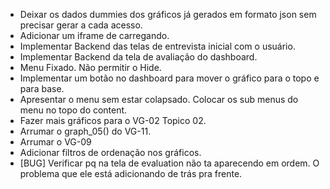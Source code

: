 - Deixar os dados dummies dos gráficos já gerados em formato json sem precisar gerar a cada acesso.
- Adicionar um iframe de carregando.
- Implementar Backend das telas de entrevista inicial com o usuário.
- Implementar Backend da tela de avaliação do dashboard.
- Menu Fixado. Não permitir o Hide.
- Implementar um botão no dashboard para mover o gráfico para o topo e para base.
- Apresentar o menu sem estar colapsado. Colocar os sub menus do menu no topo do content.
- Fazer mais gráficos para o VG-02 Topico 02.
- Arrumar o graph_05() do VG-11.
- Arrumar o VG-09
- Adicionar filtros de ordenação nos gráficos.
- [BUG] Verificar pq na tela de evaluation não ta aparecendo em ordem. O problema que ele está adicionando de trás pra frente.